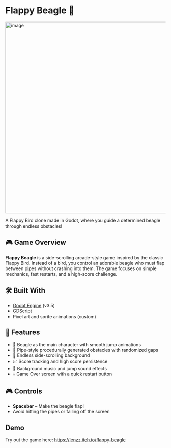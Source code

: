 # Flappy Beagle 🐶

<img width="1018" height="599" alt="image" src="https://github.com/user-attachments/assets/357471a1-72e8-40a0-9036-0c884ee0fb50" />


A Flappy Bird clone made in Godot, where you guide a determined beagle through endless obstacles!

## 🎮 Game Overview

**Flappy Beagle** is a side-scrolling arcade-style game inspired by the classic Flappy Bird. Instead of a bird, you control an adorable beagle who must flap between pipes without crashing into them. The game focuses on simple mechanics, fast restarts, and a high-score challenge.

## 🛠 Built With

- [Godot Engine](https://godotengine.org/) (v3.5)
- GDScript
- Pixel art and sprite animations (custom)

## 🧩 Features

- 🐾 Beagle as the main character with smooth jump animations
- 🛑 Pipe-style procedurally generated obstacles with randomized gaps
- 🌆 Endless side-scrolling background
- 📈 Score tracking and high score persistence
- 🎵 Background music and jump sound effects
- 💀 Game Over screen with a quick restart button

## 🎮 Controls

- **Spacebar** – Make the beagle flap!
- Avoid hitting the pipes or falling off the screen

## Demo
Try out the game here: https://lenzz.itch.io/flappy-beagle
